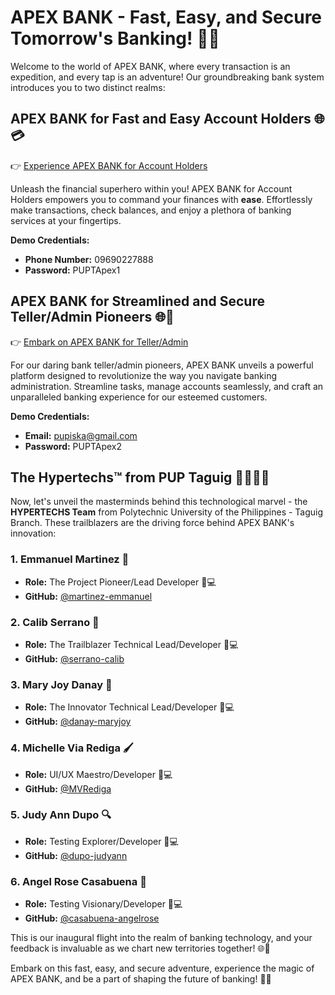 # APEX BANK - Fast, Easy, and Secure Tomorrow's Banking! 🚀✨

Welcome to the world of APEX BANK, where every transaction is an expedition, and every tap is an adventure! Our groundbreaking bank system introduces you to two distinct realms:

## APEX BANK for Fast and Easy Account Holders 🌐💳

👉 [Experience APEX BANK for Account Holders](https://apexapp.tech/)

Unleash the financial superhero within you! APEX BANK for Account Holders empowers you to command your finances with **ease**. Effortlessly make transactions, check balances, and enjoy a plethora of banking services at your fingertips.

**Demo Credentials:**

- **Phone Number:** 09690227888
- **Password:** PUPTApex1

## APEX BANK for Streamlined and Secure Teller/Admin Pioneers 🌐🔧

👉 [Embark on APEX BANK for Teller/Admin](https://admin.apexapp.tech/)

For our daring bank teller/admin pioneers, APEX BANK unveils a powerful platform designed to revolutionize the way you navigate banking administration. Streamline tasks, manage accounts seamlessly, and craft an unparalleled banking experience for our esteemed customers.

**Demo Credentials:**

- **Email:** pupiska@gmail.com
- **Password:** PUPTApex2

## The Hypertechs™ from PUP Taguig 👩‍💻👨‍💻

Now, let's unveil the masterminds behind this technological marvel - the **HYPERTECHS Team** from Polytechnic University of the Philippines - Taguig Branch. These trailblazers are the driving force behind APEX BANK's innovation:

### 1. Emmanuel Martinez 🚀

- **Role:** The Project Pioneer/Lead Developer 🎩💻
- **GitHub:** [@martinez-emmanuel](https://github.com/martinez-emmanuel)

### 2. Calib Serrano 🚀

- **Role:** The Trailblazer Technical Lead/Developer 🐛💻
- **GitHub:** [@serrano-calib](https://github.com/serrano-calib)

### 3. Mary Joy Danay 🌟

- **Role:** The Innovator Technical Lead/Developer 📖💻
- **GitHub:** [@danay-maryjoy](https://github.com/danay-maryjoy)

### 4. Michelle Via Rediga 🖌️

- **Role:** UI/UX Maestro/Developer 🎨💻
- **GitHub:** [@MVRediga](https://github.com/MVRediga)

### 5. Judy Ann Dupo 🔍

- **Role:** Testing Explorer/Developer 🧪💻
- **GitHub:** [@dupo-judyann](https://github.com/dupo-judyann)

### 6. Angel Rose Casabuena 🌟

- **Role:** Testing Visionary/Developer 🧪💻
- **GitHub:** [@casabuena-angelrose](https://github.com/casabuena-angelrose)

This is our inaugural flight into the realm of banking technology, and your feedback is invaluable as we chart new territories together! 🌐🚀

Embark on this fast, easy, and secure adventure, experience the magic of APEX BANK, and be a part of shaping the future of banking! 💼🌟
